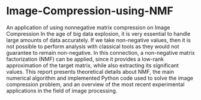 # Image-Compression-using-NMF
An application of using nonnegative matrix compression on Image Compression
In the age of big data explosion, it is very essential to
handle large amounts of data accurately. If we take non-negative values, then it is not possible to perform analysis
with classical tools as they would not guarantee to remain
non-negative. In this connection, a non-negative matrix
factorization (NMF) can be applied, since it provides a low-rank approximation of the target matrix, while also
extracting its significant values. This report presents
theoretical details about NMF, the main numerical
algorithm and implemented Python code used to solve the
image compression problem, and an overview of the most
recent experimental applications in the field of image
processing.
